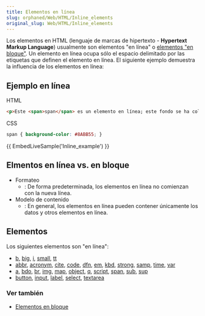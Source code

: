 ```yaml
---
title: Elementos en línea
slug: orphaned/Web/HTML/Inline_elements
original_slug: Web/HTML/Inline_elements
---
```


Los elementos en HTML (lenguaje de marcas de hipertexto - **Hypertext Markup Language**) usualmente son elementos "en línea" o [elementos "en bloque"](/es/docs/Web/HTML/Block-level_elements). Un elemento en línea ocupa sólo el espacio delimitado por las etiquetas que definen el elemento en línea. El siguiente ejemplo demuestra la influencia de los elementos en línea:

## Ejemplo en línea

HTML

```html
<p>Este <span>span</span> es un elemento en línea; este fondo se ha coloreado para mostrar el principio y fin de la influencia del elemento en línea</p>
```

CSS

```css
span { background-color: #8ABB55; }
```

{{ EmbedLiveSample('Inline_example') }}

## Elmentos en línea vs. en bloque

- Formateo
  - : De forma predeterminada, los elementos en línea no comienzan con la nueva línea.
- Modelo de contenido
  - : En general, los elementos en línea pueden contener únicamente los datos y otros elementos en línea.

## Elementos

Los siguientes elementos son "en línea":

- [b](/es/docs/Web/HTML/Elemento/b), [big](/es/docs/Web/HTML/Elemento/big), [i](/es/docs/Web/HTML/Elemento/i), [small](/es/docs/Web/HTML/Elemento/small), [tt](/es/docs/Web/HTML/Elemento/tt)
- [abbr](/es/docs/Web/HTML/Elemento/abbr), [acronym](/es/docs/Web/HTML/Elemento/acronym), [cite](/es/docs/Web/HTML/Elemento/cite), [code](/es/docs/Web/HTML/Elemento/code), [dfn](/es/docs/Web/HTML/Elemento/dfn), [em](/es/docs/Web/HTML/Elemento/em), [kbd](/es/docs/Web/HTML/Elemento/kbd), [strong](/es/docs/Web/HTML/Elemento/strong), [samp](/es/docs/Web/HTML/Elemento/samp), [time](/es/docs/Web/HTML/Elemento/time), [var](/es/docs/Web/HTML/Elemento/var)
- [a](/es/docs/Web/HTML/Elemento/a), [bdo](/es/docs/Web/HTML/Elemento/bdo), [br](/es/docs/Web/HTML/Elemento/br), [img](/es/docs/Web/HTML/Elemento/Img), [map](/es/docs/Web/HTML/Elemento/map), [object](/es/docs/Web/HTML/Elemento/object), [q](/es/docs/Web/HTML/Elemento/q), [script](/es/docs/Web/HTML/Elemento/Script), [span](/es/docs/Web/HTML/Elemento/span), [sub](/es/docs/Web/HTML/Elemento/sub), [sup](/es/docs/Web/HTML/Elemento/sup)
- [button](/es/docs/Web/HTML/Elemento/button), [input](/es/docs/Web/HTML/Elemento/Input), [label](/es/docs/Web/HTML/Elemento/label), [select](/es/docs/Web/HTML/Elemento/select), [textarea](/es/docs/Web/HTML/Elemento/textarea)

### Ver también

- [Elementos en bloque](/es/docs/Web/HTML/Block-level_elements)
